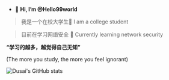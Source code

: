 - 👋 **Hi, I’m @Hello99world**
> 我是一个在校大学生🦊
> I am a college student

>目前在学习网络安全 🐼 Currently learning network security

**“学习的越多，越觉得自己无知”**

(The more you study, the more you feel ignorant)

![Dusai's GitHub stats](https://github-readme-stats.vercel.app/api?username=Hello99world&theme=radical)
